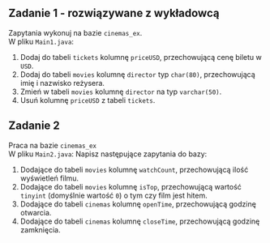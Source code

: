 ## Zadanie 1 - rozwiązywane z wykładowcą

Zapytania wykonuj na bazie `cinemas_ex`.  
W pliku `Main1.java`:

1. Dodaj do tabeli `tickets` kolumnę `priceUSD`, przechowującą cenę biletu w `USD`. 
2. Dodaj do tabeli `movies` kolumnę `director` typ `char(80)`, przechowującą imię i nazwisko reżysera.
3. Zmień w tabeli `movies` kolumnę `director` na typ `varchar(50)`.
4. Usuń kolumnę `priceUSD` z tabeli `tickets`.


## Zadanie 2

Praca na bazie `cinemas_ex`  
W pliku `Main2.java`:
Napisz następujące zapytania do bazy:

1. Dodające do tabeli `movies` kolumnę `watchCount`, przechowującą ilość wyświetleń filmu.
2. Dodające do tabeli `movies` kolumnę `isTop`, przechowującą wartość `tinyint` (domyślnie wartość `0`) 
o tym czy film jest hitem.
3. Dodające do tabeli `cinemas` kolumnę `openTime`, przechowującą godzinę otwarcia. 
4. Dodające do tabeli `cinemas` kolumnę `closeTime`, przechowującą godzinę zamknięcia.
